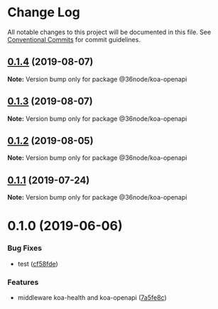 # Change Log

All notable changes to this project will be documented in this file.
See [Conventional Commits](https://conventionalcommits.org) for commit guidelines.

## [0.1.4](https://github.com/36node/sketch/compare/@36node/koa-openapi@0.1.3...@36node/koa-openapi@0.1.4) (2019-08-07)

**Note:** Version bump only for package @36node/koa-openapi





## [0.1.3](https://github.com/36node/sketch/compare/@36node/koa-openapi@0.1.2...@36node/koa-openapi@0.1.3) (2019-08-07)

**Note:** Version bump only for package @36node/koa-openapi





## [0.1.2](https://github.com/36node/sketch/compare/@36node/koa-openapi@0.1.1...@36node/koa-openapi@0.1.2) (2019-08-05)

**Note:** Version bump only for package @36node/koa-openapi





## [0.1.1](https://github.com/36node/sketch/compare/@36node/koa-openapi@0.1.0...@36node/koa-openapi@0.1.1) (2019-07-24)

**Note:** Version bump only for package @36node/koa-openapi





# 0.1.0 (2019-06-06)


### Bug Fixes

* test ([cf58fde](https://github.com/36node/sketch/commit/cf58fde))


### Features

* middleware koa-health and koa-openapi ([7a5fe8c](https://github.com/36node/sketch/commit/7a5fe8c))
